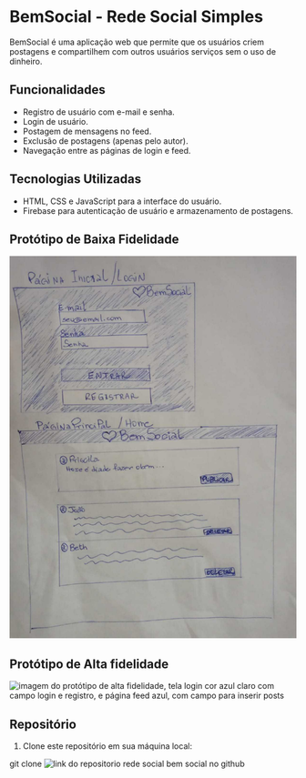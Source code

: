 # BemSocial - Rede Social Simples

BemSocial é uma aplicação web que permite que os usuários criem postagens e compartilhem com outros usuários serviços sem o uso de dinheiro.

## Funcionalidades

- Registro de usuário com e-mail e senha.
- Login de usuário.
- Postagem de mensagens no feed.
- Exclusão de postagens (apenas pelo autor).
- Navegação entre as páginas de login e feed.

## Tecnologias Utilizadas

- HTML, CSS e JavaScript para a interface do usuário.
- Firebase para autenticação de usuário e armazenamento de postagens.

## Protótipo de Baixa Fidelidade
![imagem do protótipo de baixa fidelidade, feito a mão com página de login com campo de registro e login, e página de feed com três campos de publicações](./src/img/Prototipo-baixa-fidelidade-rede-social.jpeg.jpg)

## Protótipo de Alta fidelidade
![imagem do protótipo de alta fidelidade, tela login cor azul claro com campo login e registro, e página feed azul, com campo para inserir posts](./src/img/protótipo-alta-fidelidade-rede-social.png)

## Repositório

1. Clone este repositório em sua máquina local:

  git clone ![link do repositorio rede social bem social no github](https://github.com/cilafreitas/SAP010-social-network)
